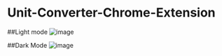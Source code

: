 # Unit-Converter-Chrome-Extension

##Light mode
![image](https://user-images.githubusercontent.com/89343504/201107160-893e86fe-6c05-4c33-afac-5414dda4ea5e.png)

##Dark Mode
![image](https://user-images.githubusercontent.com/89343504/201107200-1c09c398-9892-4a76-baea-f44f08e1a2f2.png)
